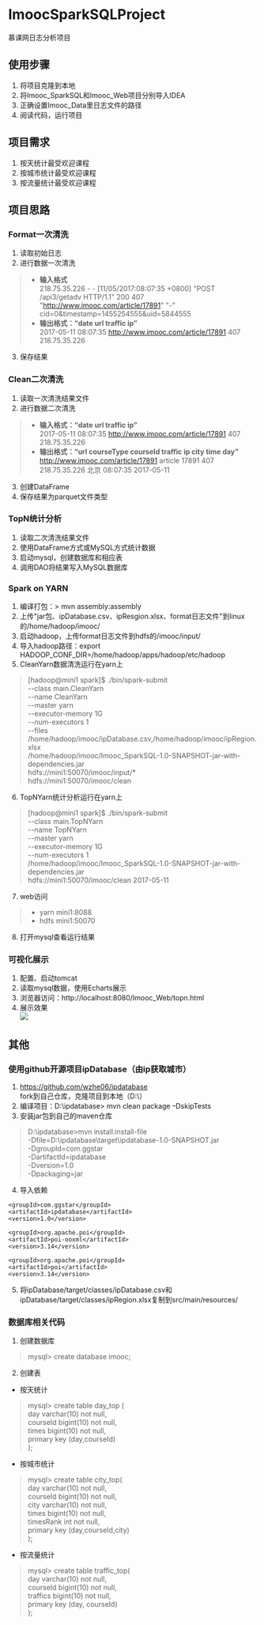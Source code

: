 # ImoocSparkSQLProject
慕课网日志分析项目
## 使用步骤
1. 将项目克隆到本地
2. 将Imooc_SparkSQL和Imooc_Web项目分别导入IDEA
3. 正确设置Imooc_Data里日志文件的路径
4. 阅读代码，运行项目
## 项目需求
1. 按天统计最受欢迎课程
2. 按城市统计最受欢迎课程
3. 按流量统计最受欢迎课程
## 项目思路
### Format一次清洗
1. 读取初始日志
2. 进行数据一次清洗
> - **输入格式**<br>
218.75.35.226 - - [11/05/2017:08:07:35 +0800] "POST /api3/getadv HTTP/1.1" 200 407 "http://www.imooc.com/article/17891" "-" cid=0&timestamp=1455254555&uid=5844555<br>
> - **输出格式：“date url traffic ip”**<br>
2017-05-11 08:07:35	http://www.imooc.com/article/17891	407	218.75.35.226
3. 保存结果
### Clean二次清洗
1. 读取一次清洗结果文件
2. 进行数据二次清洗
> - **输入格式：“date url traffic ip”**<br>
2017-05-11 08:07:35	http://www.imooc.com/article/17891	407	218.75.35.226<br>
> - **输出格式：“url courseType courseId traffic ip city time day”**<br>
http://www.imooc.com/article/17891  article  17891  407  218.75.35.226  北京  08:07:35  2017-05-11
3. 创建DataFrame
4. 保存结果为parquet文件类型
### TopN统计分析
1. 读取二次清洗结果文件
2. 使用DataFrame方式或MySQL方式统计数据
3. 启动mysql，创建数据库和相应表
4. 调用DAO将结果写入MySQL数据库
### Spark on YARN
1. 编译打包：> mvn assembly:assembly
2. 上传"jar包、ipDatabase.csv、ipResgion.xlsx、format日志文件"到linux的/home/hadoop/imooc/
3. 启动hadoop，上传format日志文件到hdfs的/imooc/input/
4. 导入hadoop路径：export HADOOP_CONF_DIR=/home/hadoop/apps/hadoop/etc/hadoop
5. CleanYarn数据清洗运行在yarn上
> [hadoop@mini1 spark]$ ./bin/spark-submit \
> --class main.CleanYarn \
> --name CleanYarn \
> --master yarn \
> --executor-memory 1G \
> --num-executors 1 \
> --files /home/hadoop/imooc/ipDatabase.csv,/home/hadoop/imooc/ipRegion.xlsx \
> /home/hadoop/imooc/Imooc_SparkSQL-1.0-SNAPSHOT-jar-with-dependencies.jar \
> hdfs://mini1:50070/imooc/input/* \
> hdfs://mini1:50070/imooc/clean
6. TopNYarn统计分析运行在yarn上
> [hadoop@mini1 spark]$ ./bin/spark-submit \
> --class main.TopNYarn \
> --name TopNYarn \
> --master yarn \
> --executor-memory 1G \
> --num-executors 1 \
> /home/hadoop/imooc/Imooc_SparkSQL-1.0-SNAPSHOT-jar-with-dependencies.jar \
> hdfs://mini1:50070/imooc/clean 2017-05-11
7. web访问
> - yarn   mini1:8088
> - hdfs   mini1:50070
8. 打开mysql查看运行结果
### 可视化展示
1. 配置、启动tomcat
2. 读取mysql数据，使用Echarts展示
3. 浏览器访问：http://localhost:8080/Imooc_Web/topn.html
4. 展示效果<br>
![](https://github.com/linwt/ImoocSparkSQLProject/blob/master/Imooc_Data/imooc.png)
## 其他
### 使用github开源项目ipDatabase（由ip获取城市）
1. https://github.com/wzhe06/ipdatabase <br>
fork到自己仓库，克隆项目到本地（D:\）
2. 编译项目：D:\ipdatabase> mvn clean package –DskipTests <br>
3. 安装jar包到自己的maven仓库
> D:\ipdatabase>mvn install:install-file \
-Dfile=D:\ipdatabase\target\ipdatabase-1.0-SNAPSHOT.jar \
-DgroupId=com.ggstar \
-DartifactId=ipdatabase \
-Dversion=1.0 \
-Dpackaging=jar
4. 导入依赖

> <dependency>
    <groupId>com.ggstar</groupId>
    <artifactId>ipdatabase</artifactId>
    <version>1.0</version>
</dependency>

> <dependency>
    <groupId>org.apache.poi</groupId>
    <artifactId>poi-ooxml</artifactId>
    <version>3.14</version>
</dependency>

> <dependency>
    <groupId>org.apache.poi</groupId>
    <artifactId>poi</artifactId>
    <version>3.14</version>
</dependency>

5. 将ipDatabase/target/classes/ipDatabase.csv和ipDatabase/target/classes/ipRegion.xlsx复制到src/main/resources/

### 数据库相关代码
1. 创建数据库 <br>
> mysql> create database imooc;
2. 创建表
- 按天统计
> mysql> create table day_top ( \
day varchar(10) not null, \
courseId bigint(10) not null, \
times bigint(10) not null, \
primary key (day,courseId) \
);
- 按城市统计
> mysql> create table city_top( \
day varchar(10) not null, \
courseId bigint(10) not null, \
city varchar(10) not null, \
times bigint(10) not null, \
timesRank int not null, \
primary key (day,courseId,city) \
);
- 按流量统计
> mysql> create table traffic_top( \
day varchar(10) not null, \
courseId bigint(10) not null, \
traffics bigint(10) not null, \
primary key (day, courseId) \
);





